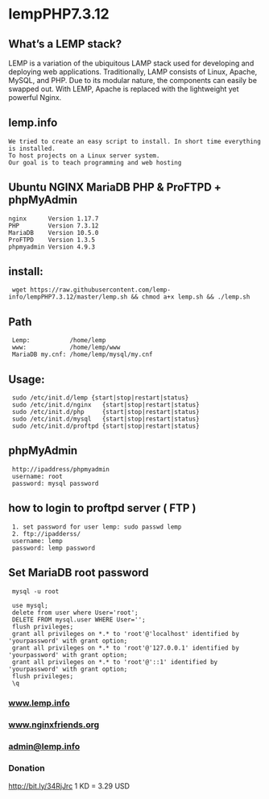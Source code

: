 # lempPHP7.3.12
## What’s a LEMP stack?
LEMP is a variation of the ubiquitous LAMP stack used for developing and deploying web applications. Traditionally, LAMP consists of Linux, Apache, MySQL, and PHP. Due to its modular nature, the components can easily be swapped out. With LEMP, Apache is replaced with the lightweight yet powerful Nginx.
## lemp.info
    We tried to create an easy script to install. In short time everything is installed. 
    To host projects on a Linux server system. 
    Our goal is to teach programming and web hosting    

## Ubuntu NGINX MariaDB PHP & ProFTPD + phpMyAdmin
    nginx      Version 1.17.7
    PHP        Version 7.3.12
    MariaDB    Version 10.5.0 
    ProFTPD    Version 1.3.5
    phpmyadmin Version 4.9.3
## install:
     wget https://raw.githubusercontent.com/lemp-info/lempPHP7.3.12/master/lemp.sh && chmod a+x lemp.sh && ./lemp.sh
     
## Path
     Lemp:           /home/lemp
     www:            /home/lemp/www 
     MariaDB my.cnf: /home/lemp/mysql/my.cnf
     
 ## Usage: 
     sudo /etc/init.d/lemp {start|stop|restart|status}
     sudo /etc/init.d/nginx   {start|stop|restart|status}
     sudo /etc/init.d/php     {start|stop|restart|status}
     sudo /etc/init.d/mysql   {start|stop|restart|status}
     sudo /etc/init.d/proftpd {start|stop|restart|status}
     
## phpMyAdmin
     http://ipaddress/phpmyadmin
     username: root
     password: mysql password
        
## how to login to proftpd server ( FTP )
     1. set password for user lemp: sudo passwd lemp
     2. ftp://ipadderss/ 
     username: lemp
     password: lemp password
     
## Set MariaDB root password 
     mysql -u root
     
     use mysql;
     delete from user where User='root';
     DELETE FROM mysql.user WHERE User='';
     flush privileges;
     grant all privileges on *.* to 'root'@'localhost' identified by 'yourpassword' with grant option;
     grant all privileges on *.* to 'root'@'127.0.0.1' identified by 'yourpassword' with grant option;
     grant all privileges on *.* to 'root'@'::1' identified by 'yourpassword' with grant option;
     flush privileges;
     \q
     
### www.lemp.info
### www.nginxfriends.org
### admin@lemp.info

### Donation 
http://bit.ly/34RjJrc
    1 KD = 3.29 USD
